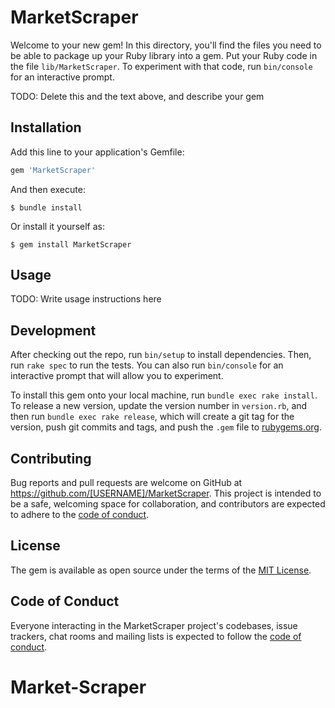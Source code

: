 # MarketScraper

Welcome to your new gem! In this directory, you'll find the files you need to be able to package up your Ruby library into a gem. Put your Ruby code in the file `lib/MarketScraper`. To experiment with that code, run `bin/console` for an interactive prompt.

TODO: Delete this and the text above, and describe your gem

## Installation

Add this line to your application's Gemfile:

```ruby
gem 'MarketScraper'
```

And then execute:

    $ bundle install

Or install it yourself as:

    $ gem install MarketScraper

## Usage

TODO: Write usage instructions here

## Development

After checking out the repo, run `bin/setup` to install dependencies. Then, run `rake spec` to run the tests. You can also run `bin/console` for an interactive prompt that will allow you to experiment.

To install this gem onto your local machine, run `bundle exec rake install`. To release a new version, update the version number in `version.rb`, and then run `bundle exec rake release`, which will create a git tag for the version, push git commits and tags, and push the `.gem` file to [rubygems.org](https://rubygems.org).

## Contributing

Bug reports and pull requests are welcome on GitHub at https://github.com/[USERNAME]/MarketScraper. This project is intended to be a safe, welcoming space for collaboration, and contributors are expected to adhere to the [code of conduct](https://github.com/[USERNAME]/MarketScraper/blob/master/CODE_OF_CONDUCT.md).


## License

The gem is available as open source under the terms of the [MIT License](https://opensource.org/licenses/MIT).

## Code of Conduct

Everyone interacting in the MarketScraper project's codebases, issue trackers, chat rooms and mailing lists is expected to follow the [code of conduct](https://github.com/[USERNAME]/MarketScraper/blob/master/CODE_OF_CONDUCT.md).
# Market-Scraper
